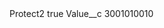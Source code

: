<?xml version="1.0" encoding="UTF-8"?>
<CustomMetadata xmlns="http://soap.sforce.com/2006/04/metadata" xmlns:xsi="http://www.w3.org/2001/XMLSchema-instance" xmlns:xsd="http://www.w3.org/2001/XMLSchema">
    <label>Protect2</label>
    <protected>true</protected>
    <values>
        <field>Value__c</field>
        <value xsi:type="xsd:string">3001010010</value>
    </values>
</CustomMetadata>
